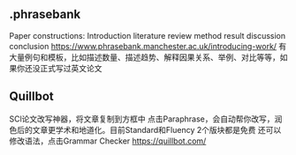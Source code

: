 ## .phrasebank
Paper constructions:
Introduction
literature review
method
result
discussion
conclusion
https://www.phrasebank.manchester.ac.uk/introducing-work/
有大量例句和模板，比如描述数量、描述趋势、解释因果关系、举例、对比等等，如果你还没正式写过英文论文

## Quillbot
SCl论文改写神器，将文章复制到方框中
点击Paraphrase，会自动帮你改写，润色后的文章更学术和地道化。目前Standard和Fluency 2个版块都是免费
还可以修改语法，点击Grammar Checker
https://quillbot.com/


